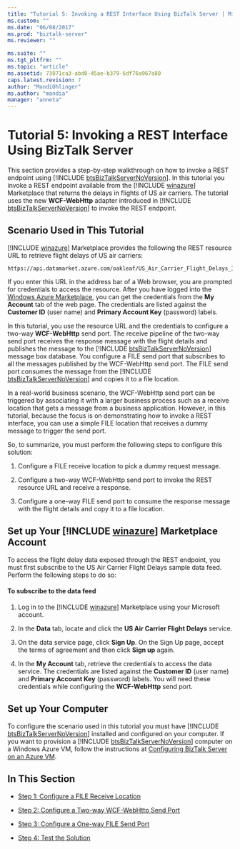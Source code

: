 ```yaml
---
title: "Tutorial 5: Invoking a REST Interface Using BizTalk Server | Microsoft Docs"
ms.custom: ""
ms.date: "06/08/2017"
ms.prod: "biztalk-server"
ms.reviewer: ""

ms.suite: ""
ms.tgt_pltfrm: ""
ms.topic: "article"
ms.assetid: 73871ca3-abd0-45ae-b379-6df76a967a80
caps.latest.revision: 7
author: "MandiOhlinger"
ms.author: "mandia"
manager: "anneta"
---
```

# Tutorial 5: Invoking a REST Interface Using BizTalk Server
This section provides a step-by-step walkthrough on how to invoke a REST endpoint using [!INCLUDE [btsBizTalkServerNoVersion](../includes/btsbiztalkservernoversion-md.md)]. In this tutorial you invoke a REST endpoint available from the [!INCLUDE [winazure](../includes/winazure-md.md)] Marketplace that returns the delays in flights of US air carriers. The tutorial uses the new <strong>WCF-WebHttp</strong> adapter introduced in [!INCLUDE [btsBizTalkServerNoVersion](../includes/btsbiztalkservernoversion-md.md)] to invoke the REST endpoint.  
  
##  <a name="BKMK_Scenario"></a> Scenario Used in This Tutorial  
 [!INCLUDE [winazure](../includes/winazure-md.md)] Marketplace provides the following the REST resource URL to retrieve flight delays of US air carriers:  
  
```  
https://api.datamarket.azure.com/oakleaf/US_Air_Carrier_Flight_Delays_Incr/On_Time_Performance  
```  
  
 If you enter this URL in the address bar of a Web browser, you are prompted for credentials to access the resource. After you have logged into the [Windows Azure Marketplace](http://go.microsoft.com/fwlink/p/?LinkId=257913), you can get the credentials from the **My Account** tab of the web page. The credentials are listed against the **Customer ID** (user name) and **Primary Account Key** (password) labels.  
  
 In this tutorial, you use the resource URL and the credentials to configure a two-way <strong>WCF-WebHttp</strong> send port. The receive pipeline of the two-way send port receives the response message with the flight details and publishes the message to the [!INCLUDE [btsBizTalkServerNoVersion](../includes/btsbiztalkservernoversion-md.md)] message box database. You configure a FILE send port that subscribes to all the messages published by the WCF-WebHttp send port. The FILE send port consumes the message from the [!INCLUDE [btsBizTalkServerNoVersion](../includes/btsbiztalkservernoversion-md.md)] and copies it to a file location.  
  
 In a real-world business scenario, the WCF-WebHttp send port can be triggered by associating it with a larger business process such as a receive location that gets a message from a business application. However, in this tutorial, because the focus is on demonstrating how to invoke a REST interface, you can use a simple FILE location that receives a dummy message to trigger the send port.  
  
 So, to summarize, you must perform the following steps to configure this solution:  
  
1.  Configure a FILE receive location to pick a dummy request message.  
  
2.  Configure a two-way WCF-WebHttp send port to invoke the REST resource URL and receive a response.  
  
3.  Configure a one-way FILE send port to consume the response message with the flight details and copy it to a file location.  
  
## Set up Your [!INCLUDE [winazure](../includes/winazure-md.md)] Marketplace Account  
 To access the flight delay data exposed through the REST endpoint, you must first subscribe to the US Air Carrier Flight Delays sample data feed. Perform the following steps to do so:  
  
#### To subscribe to the data feed  
  
1. Log in to the [!INCLUDE [winazure](../includes/winazure-md.md)] Marketplace using your Microsoft account.  
  
2. In the **Data** tab, locate and click the **US Air Carrier Flight Delays** service.  
  
3. On the data service page, click **Sign Up**. On the Sign Up page, accept the terms of agreement and then click **Sign up** again.  
  
4. In the **My Account** tab, retrieve the credentials to access the data service. The credentials are listed against the **Customer ID** (user name) and **Primary Account Key** (password) labels. You will need these credentials while configuring the **WCF-WebHttp** send port.  
  
## Set up Your Computer  
 To configure the scenario used in this tutorial you must have [!INCLUDE [btsBizTalkServerNoVersion](../includes/btsbiztalkservernoversion-md.md)] installed and configured on your computer. If you want to provision a [!INCLUDE [btsBizTalkServerNoVersion](../includes/btsbiztalkservernoversion-md.md)] computer on a Windows Azure VM, follow the instructions at [Configuring BizTalk Server on an Azure VM](http://msdn.microsoft.com/library/azure/jj248689.aspx).  
  
## In This Section  
  
-   [Step 1: Configure a FILE Receive Location](../core/step-1-configure-a-file-receive-location.md)  
  
-   [Step 2: Configure a Two-way WCF-WebHttp Send Port](../core/step-2-configure-a-two-way-wcf-webhttp-send-port.md)  
  
-   [Step 3: Configure a One-way FILE Send Port](../core/step-3-configure-a-one-way-file-send-port.md)  
  
-   [Step 4: Test the Solution](../core/step-4-test-the-solution.md)